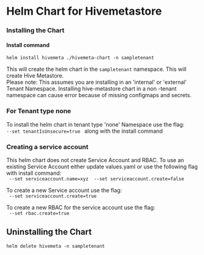 # Helm Chart for Hivemetastore

### Installing the Chart

#### Install command
`helm install hivemeta ./hivemeta-chart -n sampletenant`

This will create the helm chart in the `sampletenant` namespace.  This will create Hive Metastore. </br>
Please note: This assumes you are installing in an 'internal' or 'external' Tenant Namespace. Installing hive-metastore chart in a non -tenant namespace can cause error because of missing configmaps and secrets.

### For Tenant type none
To install the helm chart in tenant type 'none' Namespace use the flag: <br>
`--set tenantIsUnsecure=true ` along with the install command

### Creating a service account
This helm chart does not create Service Account and RBAC. To use an existing Service Account either update values.yaml or use the following flag with install command: <br>
` --set serviceaccount.name=xyz  --set serviceaccount.create=false`

To create a new Service account use the flag: <br>
` --set serviceaccount.create=true`

To create a new RBAC for the service account use the flag: <br>
` --set rbac.create=true`

## Uninstalling the Chart
`helm delete hivemeta -n sampletenant`